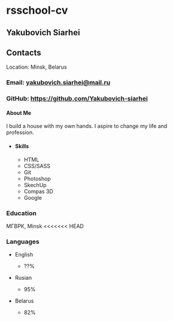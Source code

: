 # rsschool-cv

## Yakubovich Siarhei

## Contacts

Location: Minsk, Belarus

### Email: yakubovich.siarhei@mail.ru

### GitHub: <https://github.com/Yakubovich-siarhei>

#### About Me

I build a house with my own hands.
I aspire to change my life and profession.

* #### Skills

  * HTML
  * CSS/SASS
  * Git
  * Photoshop
  * SkechUp
  * Compas 3D
  * Google

### Education

 МГВРК, Minsk
<<<<<<< HEAD

### Languages

* English
  * ??%

* Rusian
  * 95%

* Belarus
  * 82%
